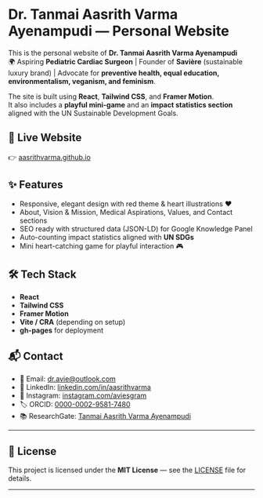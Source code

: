# Dr. Tanmai Aasrith Varma Ayenampudi — Personal Website

This is the personal website of **Dr. Tanmai Aasrith Varma Ayenampudi**  
🌍 Aspiring **Pediatric Cardiac Surgeon** | Founder of **Savière** (sustainable luxury brand) | Advocate for **preventive health, equal education, environmentalism, veganism, and feminism**.

The site is built using **React**, **Tailwind CSS**, and **Framer Motion**.  
It also includes a **playful mini-game** and an **impact statistics section** aligned with the UN Sustainable Development Goals.

## 🚀 Live Website
👉 [aasrithvarma.github.io](https://aasrithvarma.github.io)

## ✨ Features
- Responsive, elegant design with red theme & heart illustrations ❤️  
- About, Vision & Mission, Medical Aspirations, Values, and Contact sections  
- SEO ready with structured data (JSON-LD) for Google Knowledge Panel  
- Auto-counting impact statistics aligned with **UN SDGs**  
- Mini heart-catching game for playful interaction 🎮  

## 🛠 Tech Stack
- **React**
- **Tailwind CSS**
- **Framer Motion**
- **Vite / CRA** (depending on setup)
- **gh-pages** for deployment

## 📬 Contact
- 📧 Email: [dr.avie@outlook.com](mailto:dr.avie@outlook.com)  
- 🔗 LinkedIn: [linkedin.com/in/aasrithvarma](https://linkedin.com/in/aasrithvarma)  
- 📸 Instagram: [instagram.com/aviesgram](https://instagram.com/aviesgram)  
- 🏷️ ORCID: [0000-0002-9581-7480](http://orcid.org/0000-0002-9581-7480)  
- 📚 ResearchGate: [Tanmai Aasrith Varma Ayenampudi](https://www.researchgate.net/profile/Tanmai-Aasrith-Varma-Ayenampudi)

---

## 📜 License
This project is licensed under the **MIT License** — see the [LICENSE](LICENSE) file for details.

---
